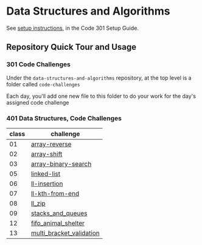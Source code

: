 # Data Structures and Algorithms

See [setup instructions](https://codefellows.github.io/setup-guide/code-301/3-code-challenges), in the Code 301 Setup Guide.

## Repository Quick Tour and Usage

### 301 Code Challenges

Under the `data-structures-and-algorithms` repository, at the top level is a folder called `code-challenges`

Each day, you'll add one new file to this folder to do your work for the day's assigned code challenge

### 401 Data Structures, Code Challenges


class | challenge
------|-----------
01    | [array-reverse](python/code_challenges/array_reverse)
02    | [array-shift](python/code_challenges/array_shift)
03    | [array-binary-search](python/code_challenges/array_binary_search)
05    | [linked-list](python/Data_Structures/linked_list)
06    | [ll-insertion](python/Data_Structures/linked_list)
07    | [ll-kth-from-end](python/Data_Structures/linked_list)
08    | [ll_zip](python/code_challenges/ll_zip)
09    | [stacks_and_queues](python/Data_Structures/stacks_and_queues)
12    | [fifo_animal_shelter ](python/code_challenges/fifo_animal_shelter)
13    | [multi_bracket_validation](python/code_challenges/multi_bracket_validation)
